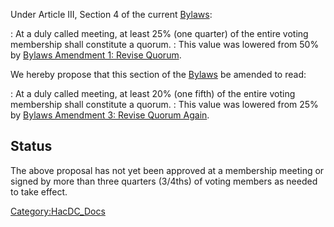 Under Article III, Section 4 of the current [Bylaws](Bylaws):

:   At a duly called meeting, at least 25% (one quarter) of the entire
    voting membership shall constitute a quorum.
:   This value was lowered from 50% by [Bylaws Amendment 1: Revise
    Quorum](Bylaws_Amendment_1:_Revise_Quorum).

We hereby propose that this section of the [Bylaws](Bylaws)
be amended to read:

:   At a duly called meeting, at least 20% (one fifth) of the entire
    voting membership shall constitute a quorum.
:   This value was lowered from 25% by [Bylaws Amendment 3: Revise
    Quorum Again](Bylaws_Amendment_3:_Revise_Quorum_Again).

## Status

The above proposal has not yet been approved at a membership meeting or
signed by more than three quarters (3/4ths) of voting members as needed
to take effect.

[Category:HacDC_Docs](Category:HacDC_Docs)
